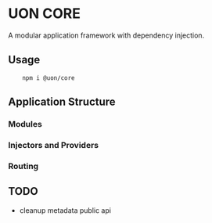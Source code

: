 # UON CORE

A modular application framework with dependency injection.

## Usage
```shell
    npm i @uon/core
```


## Application Structure


### Modules


### Injectors and Providers


### Routing




## TODO

- cleanup metadata public api
